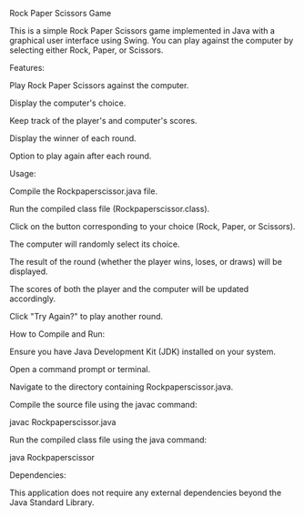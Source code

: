Rock Paper Scissors Game

This is a simple Rock Paper Scissors game implemented in Java with a graphical user interface using Swing. You can play against the computer by selecting either Rock, Paper, or Scissors.

Features:

Play Rock Paper Scissors against the computer.

Display the computer's choice.

Keep track of the player's and computer's scores.

Display the winner of each round.

Option to play again after each round.


Usage:


Compile the Rockpaperscissor.java file.

Run the compiled class file (Rockpaperscissor.class).

Click on the button corresponding to your choice (Rock, Paper, or Scissors).

The computer will randomly select its choice.

The result of the round (whether the player wins, loses, or draws) will be displayed.

The scores of both the player and the computer will be updated accordingly.

Click "Try Again?" to play another round.


How to Compile and Run:


Ensure you have Java Development Kit (JDK) installed on your system.

Open a command prompt or terminal.

Navigate to the directory containing Rockpaperscissor.java.

Compile the source file using the javac command:

javac Rockpaperscissor.java

Run the compiled class file using the java command:

java Rockpaperscissor



Dependencies:


This application does not require any external dependencies beyond the Java Standard Library.

